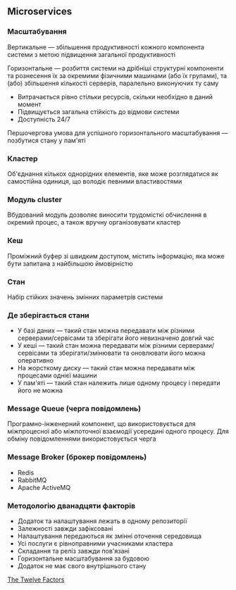 ## Microservices

### Масштабування

Вертикальне — збільшення продуктивності кожного компонента системи з метою підвищення загальної продуктивності

Горизонтальне — розбиття системи на дрібніші структурні компоненти та рознесення їх за окремими фізичними машинами (або їх групами), та (або) збільшення кількості серверів, паралельно виконуючих ту саму

-   Витрачається рівно стільки ресурсів, скільки необхідно в даний момент
-   Підвищується загальна стійкість до відмови системи
-   Доступність 24/7

Першочергова умова для успішного горизонтального масштабування — позбутися стану у пам'яті

### Кластер

Об'єднання кількох однорідних елементів, яке може розглядатися як самостійна одиниця, що володіє певними властивостями

### Модуль cluster

Вбудований модуль дозволяє виносити трудомісткі обчислення в окремий процес, а також вручну організовувати кластер

### Кеш

Проміжний буфер зі швидким доступом, містить інформацію, яка може бути запитана з найбільшою ймовірністю

### Стан

Набір стійких значень змінних параметрів системи

### Де зберігається стани

-   У базі даних — такий стан можна передавати між різними серверами/сервісами та зберігати його невизначено довгий час
-   У кеші — такий стан можна передавати між різними серверами/сервісами та зберігати/змінювати та оновлювати його можна оперативно
-   На жорсткому диску — такий стан можна передавати між процесами однієї машини
-   У пам'яті — такий стан належить лише одному процесу і передати його не можна

### Message Queue (черга повідомлень)

Програмно-інженерний компонент, що використовується для міжпроцесної або міжпоточної взаємодії усередині одного процесу. Для обміну повідомленнями використовується черга

### Message Broker (брокер повідомлень)

-   Redis
-   RabbitMQ
-   Apache ActiveMQ

### Методологію дванадцяти факторів

-   Додаток та налаштування лежать в одному репозиторії
-   Залежності завжди зафіксовані
-   Налаштування передаються як змінні оточення середовища
-   Усі послуги є рівноправними учасниками кластера
-   Складання та реліз завжди пов'язані
-   Горизонтальне масштабування за будовою
-   Додаток не має свого внутрішнього стану

<a href="https://12factor.net/">The Twelve Factors</a>
